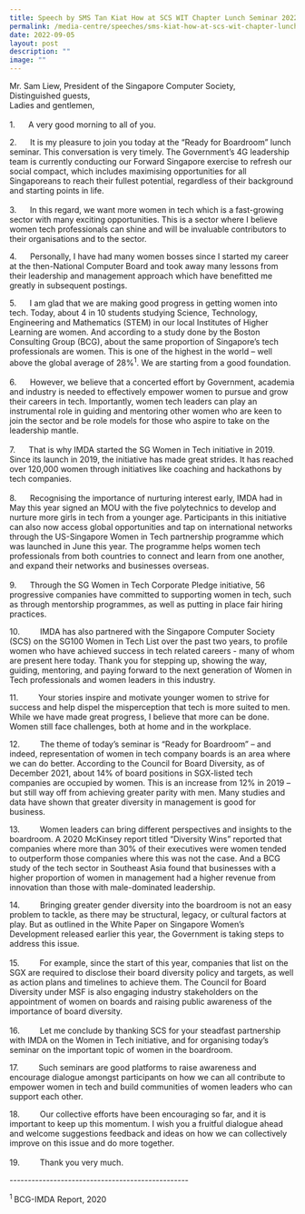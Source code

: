```yaml
---
title: Speech by SMS Tan Kiat How at SCS WIT Chapter Lunch Seminar 2022
permalink: /media-centre/speeches/sms-kiat-how-at-scs-wit-chapter-lunch-seminar-2022/
date: 2022-09-05
layout: post
description: ""
image: ""
---
```

<p>Mr. Sam Liew, President of the Singapore Computer Society,&nbsp;<br>
Distinguished guests,&nbsp;<br>
Ladies and gentlemen,<br>
<br>
1.<span style="white-space: pre;"> 		</span>A very good morning to all of you.</p>
<p>
2.<span style="white-space: pre;"> 		</span>It is my pleasure to join you today at the “Ready for Boardroom” lunch seminar. This conversation is very timely. The Government’s 4G leadership team is currently conducting our Forward Singapore exercise to refresh our social compact, which includes maximising opportunities for all Singaporeans to reach their fullest potential, regardless of their background and starting points in life.<br>
<br>
3.<span style="white-space: pre;"> 		</span>In this regard, we want more women in tech which is a fast-growing sector with many exciting opportunities. This is a sector where I believe women tech professionals can shine and will be invaluable contributors to their organisations and to the sector.&nbsp;</p>
<p>
4.<span style="white-space: pre;"> 		</span>Personally, I have had many women bosses since I started my career at the then-National Computer Board and took away many lessons from their leadership and management approach which have benefitted me greatly in subsequent postings.</p>
<p>
5.<span style="white-space: pre;"> 		</span>I am glad that we are making good progress in getting women into tech. Today, about 4 in 10 students studying Science, Technology, Engineering and Mathematics (STEM) in our local Institutes of Higher Learning are women. And according to a study done by the Boston Consulting Group (BCG), about the same proportion of Singapore’s tech professionals are women. This is one of the highest in the world – well above the global average of 28%<sup>1</sup>. We are starting from a good foundation.<br>
<br>
6.<span style="white-space: pre;"> 		</span>However, we believe that a concerted effort by Government, academia and industry is needed to effectively empower women to pursue and grow their careers in tech. Importantly, women tech leaders can play an instrumental role in guiding and mentoring other women who are keen to join the sector and be role models for those who aspire to take on the leadership mantle.&nbsp;<br>
<br>
7.<span style="white-space: pre;"> 		</span>That is why IMDA started the SG Women in Tech initiative in 2019. Since its launch in 2019, the initiative has made great strides. It has reached over 120,000 women through initiatives like coaching and hackathons by tech companies.<br>
<br>
8.<span style="white-space: pre;"> 		</span>Recognising the importance of nurturing interest early, IMDA had in May this year signed an MOU with the five polytechnics to develop and nurture more girls in tech from a younger age. Participants in this initiative can also now access global opportunities and tap on international networks through the US-Singapore Women in Tech partnership programme which was launched in June this year. The programme helps women tech professionals from both countries to connect and learn from one another, and expand their networks and businesses overseas.<br>
<br>
9.<span style="white-space: pre;"> 		</span>Through the SG Women in Tech Corporate Pledge initiative, 56 progressive companies have committed to supporting women in tech, such as through mentorship programmes, as well as putting in place fair hiring practices.</p>
<p>
10.<span style="white-space: pre;"> 		</span>IMDA has also partnered with the Singapore Computer Society (SCS) on the SG100 Women in Tech List over the past two years, to profile women who have achieved success in tech related careers - many of whom are present here today. Thank you for stepping up, showing the way, guiding, mentoring, and paying forward to the next generation of Women in Tech professionals and women leaders in this industry.</p>
<p>
11.<span style="white-space: pre;"> 		</span>Your stories inspire and motivate younger women to strive for success and help dispel the misperception that tech is more suited to men. While we have made great progress, I believe that more can be done. Women still face challenges, both at home and in the workplace.&nbsp;</p>
<p>
12.<span style="white-space: pre;"> 		</span>The theme of today’s seminar is “Ready for Boardroom” – and indeed, representation of women in tech company boards is an area where we can do better. According to the Council for Board Diversity, as of December 2021, about 14% of board positions in SGX-listed tech companies are occupied by women. This is an increase from 12% in 2019 – but still way off from achieving greater parity with men. Many studies and data have shown that greater diversity in management is good for business.&nbsp;</p>
<p>
13.<span style="white-space: pre;"> 		</span>Women leaders can bring different perspectives and insights to the boardroom. A 2020 McKinsey report titled “Diversity Wins” reported that companies where more than 30% of their executives were women tended to outperform those companies where this was not the case. And a BCG study of the tech sector in Southeast Asia found that businesses with a higher proportion of women in management had a higher revenue from innovation than those with male-dominated leadership.</p>
<p>
14.<span style="white-space: pre;"> 		</span>Bringing greater gender diversity into the boardroom is not an easy problem to tackle, as there may be structural, legacy, or cultural factors at play. But as outlined in the White Paper on Singapore Women’s Development released earlier this year, the Government is taking steps to address this issue.&nbsp;<br>
<br>
15.<span style="white-space: pre;"> 		</span>For example, since the start of this year, companies that list on the SGX are required to disclose their board diversity policy and targets, as well as action plans and timelines to achieve them. The Council for Board Diversity under MSF is also engaging industry stakeholders on the appointment of women on boards and raising public awareness of the importance of board diversity.<br>
<br>
16.<span style="white-space: pre;"> 		</span>Let me conclude by thanking SCS for your steadfast partnership with IMDA on the Women in Tech initiative, and for organising today’s seminar on the important topic of women in the boardroom.</p>
<p>
17.<span style="white-space: pre;"> 		</span>Such seminars are good platforms to raise awareness and encourage dialogue amongst participants on how we can all contribute to empower women in tech and build communities of women leaders who can support each other.</p>
<p>
18.<span style="white-space: pre;"> 		</span>Our collective efforts have been encouraging so far, and it is important to keep up this momentum. I wish you a fruitful dialogue ahead and welcome suggestions feedback and ideas on how we can collectively improve on this issue and do more together.&nbsp;<br>
<br>
19.<span style="white-space: pre;"> 		</span>Thank you very much.</p>
<p>-------------------------------------------------</p>
<p><sup>1 </sup>BCG-IMDA Report, 2020</p>